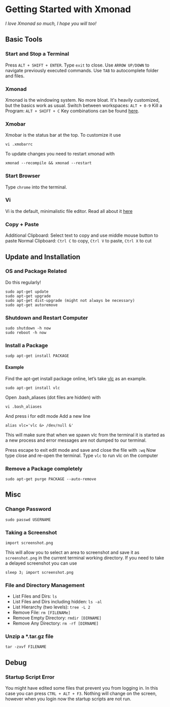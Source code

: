 # Getting Started with Xmonad
_I love Xmonad so much, I hope you will too!_

## Basic Tools

### Start and Stop a Terminal
Press `ALT + SHIFT + ENTER`.
Type `exit` to close.
Use `ARROW UP/DOWN` to navigate previously executed commands.
Use `TAB` to autocomplete folder and files.

### Xmonad
Xmonad is the windowing system. No more bloat. It's heavily customized, but the basics work as usual.
Switch between workspaces: `ALT + 0-9`
Kill a Program: `ALT + SHIFT + C`
Key combinations can be found [here](https://wiki.haskell.org/wikiupload/b/b8/Xmbindings.png).

### Xmobar
Xmobar is the status bar at the top. To customize it use
```shell
vi .xmobarrc
```
To update changes you need to restart xmonad with
```shell
xmonad --recompile && xmonad --restart
```

### Start Browser
Type `chrome` into the terminal.

### Vi
Vi is the default, minimalistic file editor. Read all about it [here](https://www.washington.edu/computing/unix/vi.html)

### Copy + Paste
Additional Clipboard: Select text to copy and use middle mouse button to paste
Normal Clipboard: `Ctrl C` to copy, `Ctrl V` to paste, `Ctrl X` to cut

## Update and Installation

### OS and Package Related
Do this regularly!
```shell
sudo apt-get update
sudo apt-get upgrade
sudo apt-get dist-upgrade (might not always be necessary)
sudo apt-get autoremove
```

### Shutdown and Restart Computer
```shell
sudo shutdown -h now
sudo reboot -h now
```

### Install a Package
```shell
sudp apt-get install PACKAGE
```

#### Example
Find the apt-get install package online, let’s take [vlc](http://www.videolan.org/vlc/download-ubuntu.html) as an example.
```shell
sudo apt-get install vlc
```
Open .bash_aliases (dot files are hidden) with
```shell
vi .bash_aliases
```
And press i for edit mode
Add a new line
```shell
alias vlc='vlc &> /dev/null &'
```
This will make sure that when we spawn vlc from the terminal it is started as a new process and error messages are not dumped to our terminal.

Press escape to exit edit mode and save and close the file with `:wq`
Now type close and re-open the terminal. Type `vlc` to run vlc on the computer

### Remove a Package completely
```shell
sudo apt-get purge PACKAGE --auto-remove
```

## Misc

### Change Password
```shell
sudo passwd USERNAME
```

### Taking a Screenshot
```shell
import screenshot.png
```
This will allow you to select an area to screenshot and save it as `screenshot.png` in the current terminal working directory.
If you need to take a delayed screenshot you can use 
```shell
sleep 3; import screenshot.png
```

### File and Directory Management
* List Files and Dirs: `ls`
* List Files and Dirs including hidden: `ls -al`
* List Hierarchy (two levels): `tree -L 2`
* Remove File: `rm [FILENAMe]`
* Remove Empty Directory: `rmdir [DIRNAME]`
* Remove Any Directory: `rm -rf [DIRNAME]`

### Unzip a *.tar.gz file
```shell
tar -zxvf FILENAME
```

## Debug

### Startup Script Error
You might have edited some files that prevent you from logging in. In this case you can press `CTRL + ALT + F3`. Nothing will change on the screen, however when you login now the startup scripts are not run.
